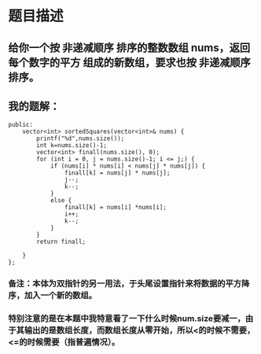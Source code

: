 # 题目描述
## 给你一个按 非递减顺序 排序的整数数组 nums，返回 每个数字的平方 组成的新数组，要求也按 非递减顺序 排序。
## 我的题解：
```class Solution {
public:
    vector<int> sortedSquares(vector<int>& nums) {
        printf("%d",nums.size());
        int k=nums.size()-1;
        vector<int> finall(nums.size(), 0);
        for (int i = 0, j = nums.size()-1; i <= j;) {
            if (nums[i] * nums[i] < nums[j] * nums[j]) {
                finall[k] = nums[j] * nums[j];
                j--;
                k--;
            }
            else {
                finall[k] = nums[i] *nums[i];
                i++;
                k--;
            }
        }
        return finall;

    }
};
```
### **备注**：本体为双指针的另一用法，于头尾设置指针来将数据的平方降序，加入一个新的数组。
### 特别注意的是在本题中我特意看了一下什么时候num.size要减一，由于其输出的是数组长度，而数组长度从零开始，所以<的时候不需要，<=的时候需要（指普遍情况）。